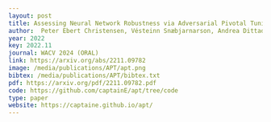 ```yaml
--- 
layout: post
title: Assessing Neural Network Robustness via Adversarial Pivotal Tuning
author:  Peter Ebert Christensen, Vésteinn Snæbjarnarson, Andrea Dittadi, Serge Belongie, Sagie Benaim
year: 2022
key: 2022.11
journal: WACV 2024 (ORAL)
link: https://arxiv.org/abs/2211.09782
image: /media/publications/APT/apt.png
bibtex: /media/publications/APT/bibtex.txt
pdf: https://arxiv.org/pdf/2211.09782.pdf
code: https://github.com/captainE/apt/tree/code
type: paper
website: https://captaine.github.io/apt/
---
```

